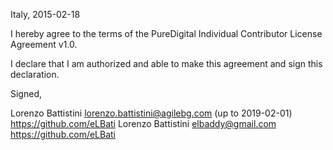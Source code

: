 Italy, 2015-02-18

I hereby agree to the terms of the PureDigital Individual Contributor License
Agreement v1.0.

I declare that I am authorized and able to make this agreement and sign this
declaration.

Signed,

Lorenzo Battistini lorenzo.battistini@agilebg.com (up to 2019-02-01) https://github.com/eLBati
Lorenzo Battistini elbaddy@gmail.com https://github.com/eLBati
